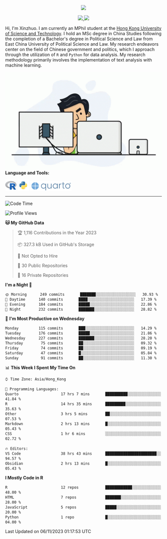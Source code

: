 <div align='center'>
<img src='https://readme-typing-svg.herokuapp.com?font=Lora&color=4d3900&center=true&lines=HKUST+Mphil+in+SOSC;Focus+on+China;Code+for+PoliSci'/>
</div>

<p align='center'>
 <a href
='https://www.linkedin.com/in/xinzhuo-huang-5161011ba/' target='_blank'>
        <img src='https://img.shields.io/badge/linkedin%20-%230077B5.svg?&style=for-the-badge&logo=linkedin&logoColor=white'/>
    </a>
 <a href='https://twitter.com/HsinchoH' target='_blank'>
        <img src='https://img.shields.io/badge/Twitter-1DA1F2?style=for-the-badge&logo=twitter&logoColor=white'/>
    </a>
    </p>
    
Hi, I'm Xinzhuo. I am currently an MPhil student at the [Hong Kong University of Science and Technology](https://sosc.hkust.edu.hk/node/613). I hold an MSc degree in China Studies following the completion of a Bachelor's degree in Political Science and Law from East China University of Political Science and Law. My research endeavors center on the field of Chinese government and politics, which I approach through the utilization of `R` and `Python` for data analysis. My research methodology primarily involves the implementation of text analysis with machine learning.




<img align='right' src="https://github.com/xinzhuohkust/xinzhuohkust/blob/main/programmer.gif" width="590">



**Language and Tools:**  

<code><img height="36" src="https://raw.githubusercontent.com/github/explore/80688e429a7d4ef2fca1e82350fe8e3517d3494d/topics/r/r.png"></code>
<code><img height="36" src="https://raw.githubusercontent.com/github/explore/80688e429a7d4ef2fca1e82350fe8e3517d3494d/topics/python/python.png"></code>
<code><img height="32" src="https://github.com/quarto-dev/quarto-r/blob/main/man/figures/quarto.png"></code>

---
<!--START_SECTION:waka-->
![Code Time](http://img.shields.io/badge/Code%20Time-1%2C108%20hrs%2030%20mins-blue)

![Profile Views](http://img.shields.io/badge/Profile%20Views-24-blue)

**🐱 My GitHub Data** 

> 🏆 1,116 Contributions in the Year 2023
 > 
> 📦 327.3 kB Used in GitHub's Storage 
 > 
> 🚫 Not Opted to Hire
 > 
> 📜 30 Public Repositories 
 > 
> 🔑 16 Private Repositories  
 > 
**I'm a Night 🦉** 

```text
🌞 Morning      249 commits       ███████░░░░░░░░░░░░░░░░░░   30.93 % 
🌆 Daytime      140 commits       ████░░░░░░░░░░░░░░░░░░░░░   17.39 % 
🌃 Evening      184 commits       █████░░░░░░░░░░░░░░░░░░░░   22.86 % 
🌙 Night        232 commits       ███████░░░░░░░░░░░░░░░░░░   28.82 % 

```
📅 **I'm Most Productive on Wednesday** 

```text
Monday         115 commits       ███░░░░░░░░░░░░░░░░░░░░░░   14.29 % 
Tuesday        176 commits       █████░░░░░░░░░░░░░░░░░░░░   21.86 % 
Wednesday      227 commits       ███████░░░░░░░░░░░░░░░░░░   28.20 % 
Thursday        75 commits       ██░░░░░░░░░░░░░░░░░░░░░░░   09.32 % 
Friday          74 commits       ██░░░░░░░░░░░░░░░░░░░░░░░   09.19 % 
Saturday        47 commits       █░░░░░░░░░░░░░░░░░░░░░░░░   05.84 % 
Sunday          91 commits       ██░░░░░░░░░░░░░░░░░░░░░░░   11.30 % 

```


📊 **This Week I Spent My Time On** 

```text
⌚︎ Time Zone: Asia/Hong_Kong

💬 Programming Languages: 
Quarto                   17 hrs 7 mins       ██████████░░░░░░░░░░░░░░░   41.84 % 
R                        14 hrs 35 mins      █████████░░░░░░░░░░░░░░░░   35.63 % 
Other                    3 hrs 5 mins        ██░░░░░░░░░░░░░░░░░░░░░░░   07.53 % 
Markdown                 2 hrs 13 mins       █░░░░░░░░░░░░░░░░░░░░░░░░   05.43 % 
CSS                      1 hr 6 mins         ░░░░░░░░░░░░░░░░░░░░░░░░░   02.72 % 

🔥 Editors: 
VS Code                  38 hrs 43 mins      ███████████████████████░░   94.57 % 
Obsidian                 2 hrs 13 mins       █░░░░░░░░░░░░░░░░░░░░░░░░   05.43 % 

```

**I Mostly Code in R** 

```text
R                        12 repos            ████████████░░░░░░░░░░░░░   48.00 % 
HTML                     7 repos             ███████░░░░░░░░░░░░░░░░░░   28.00 % 
JavaScript               5 repos             █████░░░░░░░░░░░░░░░░░░░░   20.00 % 
Python                   1 repo              █░░░░░░░░░░░░░░░░░░░░░░░░   04.00 % 

```



 Last Updated on 06/11/2023 01:17:53 UTC
<!--END_SECTION:waka-->
    
    
    
    
    
    
    
    
